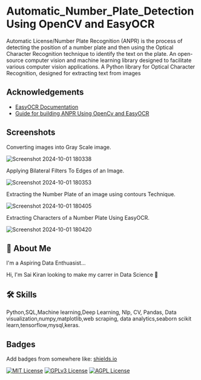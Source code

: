 # Automatic_Number_Plate_Detection Using OpenCV and EasyOCR

Automatic License/Number Plate Recognition (ANPR) is the process of detecting the position of a number plate and then using the Optical Character Recognition technique to identify the text on the plate. An open-source computer vision and machine learning library designed to facilitate various computer vision applications. A Python library for Optical Character Recognition, designed for extracting text from images



## Acknowledgements

 - [EasyOCR Documentation](https://www.jaided.ai/easyocr/documentation/)
 - [Guide for building ANPR Using OpenCv and EasyOCR](https://www.geeksforgeeks.org/automatic-license-number-plate-recognition-system/)



## Screenshots

Converting images into Gray Scale image.

![Screenshot 2024-10-01 180338](https://github.com/user-attachments/assets/2820ff9d-ed03-40b3-a0ff-4fad5ecb1c8b)

Applying Bilateral Filters To Edges of an Image.

![Screenshot 2024-10-01 180353](https://github.com/user-attachments/assets/1f5cbfdb-f8ba-4a8f-b50a-4fbf3137b652)

Extracting the Number Plate of an image using contours Technique.

![Screenshot 2024-10-01 180405](https://github.com/user-attachments/assets/cb786c5b-af9a-41f8-bf67-762087b349bd)

Extracting Characters of a Number Plate Using EasyOCR.

![Screenshot 2024-10-01 180420](https://github.com/user-attachments/assets/44469932-7da4-4ebc-b617-e0351381a586)





## 🚀 About Me
I'm a Aspiring Data Enthuasist...


 Hi, I'm Sai Kiran looking to make my carrer in Data Science 👋


## 🛠 Skills
Python,SQL,Machine learning,Deep Learning, Nlp, CV, Pandas, Data visualization,numpy,matplotlib,web scraping, data analytics,seaborn scikit learn,tensorflow,mysql,keras.


## Badges

Add badges from somewhere like: [shields.io](https://shields.io/)

[![MIT License](https://img.shields.io/badge/License-MIT-green.svg)](https://choosealicense.com/licenses/mit/)
[![GPLv3 License](https://img.shields.io/badge/License-GPL%20v3-yellow.svg)](https://opensource.org/licenses/)
[![AGPL License](https://img.shields.io/badge/license-AGPL-blue.svg)](http://www.gnu.org/licenses/agpl-3.0)
